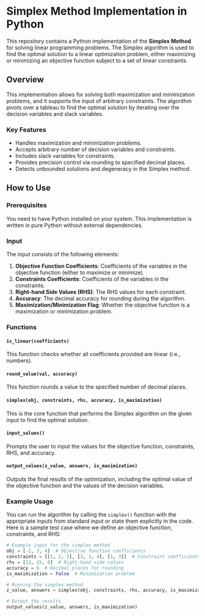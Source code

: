 # Simplex Method Implementation in Python

This repository contains a Python implementation of the **Simplex Method** for solving linear programming problems. The Simplex algorithm is used to find the optimal solution to a linear optimization problem, either maximizing or minimizing an objective function subject to a set of linear constraints.

## Overview

This implementation allows for solving both maximization and minimization problems, and it supports the input of arbitrary constraints. The algorithm pivots over a tableau to find the optimal solution by iterating over the decision variables and slack variables.

### Key Features

- Handles maximization and minimization problems.
- Accepts arbitrary number of decision variables and constraints.
- Includes slack variables for constraints.
- Provides precision control via rounding to specified decimal places.
- Detects unbounded solutions and degeneracy in the Simplex method.

## How to Use

### Prerequisites

You need to have Python installed on your system. This implementation is written in pure Python without external dependencies.

### Input

The input consists of the following elements:

1. **Objective Function Coefficients**: Coefficients of the variables in the objective function (either to maximize or minimize).
2. **Constraints Coefficients**: Coefficients of the variables in the constraints.
3. **Right-hand Side Values (RHS)**: The RHS values for each constraint.
4. **Accuracy**: The decimal accuracy for rounding during the algorithm.
5. **Maximization/Minimization Flag**: Whether the objective function is a maximization or minimization problem.

### Functions

#### `is_linear(coefficients)`
This function checks whether all coefficients provided are linear (i.e., numbers).

#### `round_value(val, accuracy)`
This function rounds a value to the specified number of decimal places.

#### `simplex(obj, constraints, rhs, accuracy, is_maximization)`
This is the core function that performs the Simplex algorithm on the given input to find the optimal solution.

#### `input_values()`
Prompts the user to input the values for the objective function, constraints, RHS, and accuracy.

#### `output_values(z_value, answers, is_maximization)`
Outputs the final results of the optimization, including the optimal value of the objective function and the values of the decision variables.

### Example Usage

You can run the algorithm by calling the `simplex()` function with the appropriate inputs from standard input or state them explicitly in the code. Here is a sample test case where we define an objective function, constraints, and RHS:

```python
# Example input for the simplex method
obj = [-2, 3, 4]  # Objective function coefficients
constraints = [[1, 2, 3], [2, 1, 4], [1, 3]]  # Constraint coefficients
rhs = [12, 15, 8]  # Right-hand side values
accuracy = 6  # Decimal places for rounding
is_maximization = False  # Minimization problem

# Running the simplex method
z_value, answers = simplex(obj, constraints, rhs, accuracy, is_maximization)

# Output the results
output_values(z_value, answers, is_maximization)
